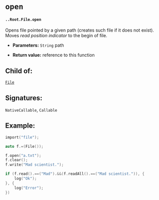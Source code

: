 # `open`

#### `..Root.File.open`

Opens file pointed by a given path (creates such file if it does not exist). Moves _read position indicator_ to the begin of file.

* **Parameters:** `String` path

* **Return value:** reference to this function

## Child of:

[`File`](docs..Root.File.md)

## Signatures:

`NativeCallable`, `Callable`

## Example:

```c
import("file");

auto f.=(File());

f.open("a.txt");
f.clear();
f.write("Mad scientist.");

if (f.read().==("Mad").&&(f.readAll().==("Mad scientist.")), {
    log("Ok");
}, {
    log("Error");
})
```